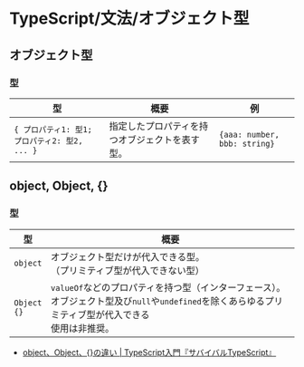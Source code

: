 # TypeScript/文法/オブジェクト型

## オブジェクト型

### 型

| 型                                            | 概要                                           | 例                           |
| --------------------------------------------- | ---------------------------------------------- | ---------------------------- |
| `{ プロパティ1: 型1; プロパティ2: 型2, ... }` | 指定したプロパティを持つオブジェクトを表す型。 | `{aaa: number, bbb: string}` |

## object, Object, {}

### 型

| 型                 | 概要                                                         |
| ------------------ | ------------------------------------------------------------ |
| `object`           | オブジェクト型だけが代入できる型。<br />（プリミティブ型が代入できない型） |
| `Object`<br />`{}` | `valueOf`などのプロパティを持つ型（インターフェース）。<br />オブジェクト型及び`null`や`undefined`を除くあらゆるプリミティブ型が代入できる<br />使用は非推奨。 |

- [object、Object、{}の違い | TypeScript入門『サバイバルTypeScript』](https://typescriptbook.jp/reference/values-types-variables/object/difference-among-object-and-object)
